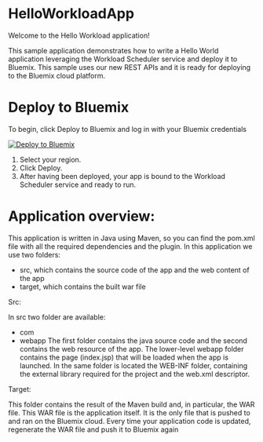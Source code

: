 # HelloWorkloadApp

Welcome to the Hello Workload application!

This sample application demonstrates how to write a Hello World application leveraging the Workload Scheduler service and deploy it to Bluemix. This sample uses our new REST APIs and it is ready for deploying to the Bluemix cloud platform.

# Deploy to Bluemix

To begin, click Deploy to Bluemix and log in with your Bluemix credentials

[![Deploy to Bluemix](https://bluemix.net/deploy/button.png)](https://bluemix.net/deploy?repository=https://github.com/WAdev0/HelloWorkloadSampleApp) 

1. Select your region.
2. Click Deploy.
3. After having been deployed, your app is bound to the Workload Scheduler service and ready to run.


# Application overview:
This application is written in Java using Maven, so you can find the pom.xml file with all the required dependencies and the plugin.
In this application we use two folders:
  - src, which contains the source code of the app and the web content of the app
  - target, which contains the built war file

Src:

In src two folder are available: 
  - com 
  - webapp 
The first folder contains the java source code and the second contains the web resource of the app. The lower-level webapp folder contains
the page (index.jsp) that will be loaded when the app is launched. In the same folder is located the WEB-INF folder, containing  
the external library required for the project and the web.xml descriptor. 

Target:

This folder contains the result of the Maven build and, in particular, the WAR file. This WAR file is the application itself. It is the only file that is pushed to and ran on the Bluemix cloud. Every time your application code is updated, regenerate the WAR file and push it to Bluemix again





